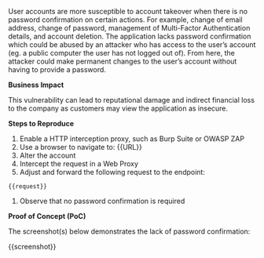 User accounts are more susceptible to account takeover when there is no password confirmation on certain actions. For example, change of email address, change of password, management of Multi-Factor Authentication details, and account deletion. The application lacks password confirmation which could be abused by an attacker who has access to the user’s account (eg. a public computer the user has not logged out of). From here, the attacker could make permanent changes to the user’s account without having to provide a password.

**Business Impact**

This vulnerability can lead to reputational damage and indirect financial loss to the company as customers may view the application as insecure.

**Steps to Reproduce**

1. Enable a HTTP interception proxy, such as Burp Suite or OWASP ZAP
1. Use a browser to navigate to: {{URL}}
1. Alter the account
1. Intercept the request in a Web Proxy
1. Adjust and forward the following request to the endpoint:

```HTTP
{{request}}
```

1. Observe that no password confirmation is required

**Proof of Concept (PoC)**

The screenshot(s) below demonstrates the lack of password confirmation:

{{screenshot}}
